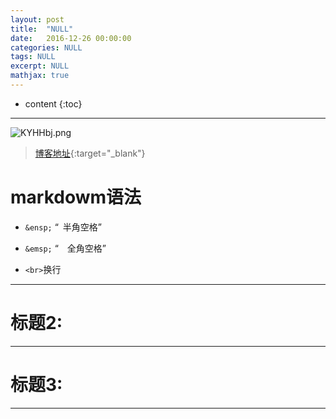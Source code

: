```yaml
---
layout: post
title:  "NULL"
date:   2016-12-26 00:00:00
categories: NULL
tags: NULL
excerpt: NULL
mathjax: true
---
```

* content
{:toc}
---

![KYHHbj.png](https://s2.ax1x.com/2019/10/23/KYHHbj.png)



> [博客地址](https://dufaxing.com){:target="_blank"}


# markdowm语法


- `&ensp;`  “&ensp;半角空格”


- `&emsp;` “&emsp;全角空格”

- `<br>`换行



---

# 标题2:




---

# 标题3:



---

